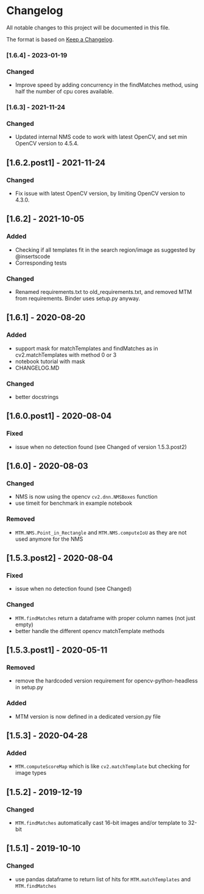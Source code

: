 # Changelog
All notable changes to this project will be documented in this file.  

The format is based on [Keep a Changelog](https://keepachangelog.com/en/1.0.0/).  

### [1.6.4] - 2023-01-19  

### Changed 
- Improve speed by adding concurrency in the findMatches method, using half the number of cpu cores available.

### [1.6.3] - 2021-11-24  

### Changed 
- Updated internal NMS code to work with latest OpenCV, and set min OpenCV version to 4.5.4.   

## [1.6.2.post1] - 2021-11-24  

### Changed
- Fix issue with latest OpenCV version, by limiting OpenCV version to 4.3.0.  


## [1.6.2] - 2021-10-05

### Added
- Checking if all templates fit in the search region/image as suggested by @insertscode
- Corresponding tests

### Changed
- Renamed requirements.txt to old_requirements.txt, and removed MTM from requirements. Binder uses setup.py anyway.


## [1.6.1] - 2020-08-20
### Added
- support mask for matchTemplates and findMatches as in cv2.matchTemplates with method 0 or 3
- notebook tutorial with mask
- CHANGELOG.MD

### Changed
- better docstrings

## [1.6.0.post1] - 2020-08-04
### Fixed
- issue when no detection found (see Changed of version 1.5.3.post2)


## [1.6.0] - 2020-08-03
### Changed
- NMS is now using the opencv `cv2.dnn.NMSBoxes` function
- use timeit for benchmark in example notebook

### Removed
- `MTM.NMS.Point_in_Rectangle` and `MTM.NMS.computeIoU` as they are not used anymore for the NMS

## [1.5.3.post2] - 2020-08-04
### Fixed
- issue when no detection found (see Changed)

### Changed
- `MTM.findMatches` return a dataframe with proper column names (not just empty)
- better handle the different opencv matchTemplate methods

## [1.5.3.post1] - 2020-05-11
### Removed
- remove the hardcoded version requirement for opencv-python-headless in setup.py

### Added
- MTM version is now defined in a dedicated version.py file

## [1.5.3] - 2020-04-28
### Added
- `MTM.computeScoreMap` which is like `cv2.matchTemplate` but checking for image types


## [1.5.2] - 2019-12-19
### Changed
- `MTM.findMatches` automatically cast 16-bit images and/or template to 32-bit

## [1.5.1] - 2019-10-10  
### Changed
- use pandas dataframe to return list of hits for `MTM.matchTemplates` and `MTM.findMatches` 
